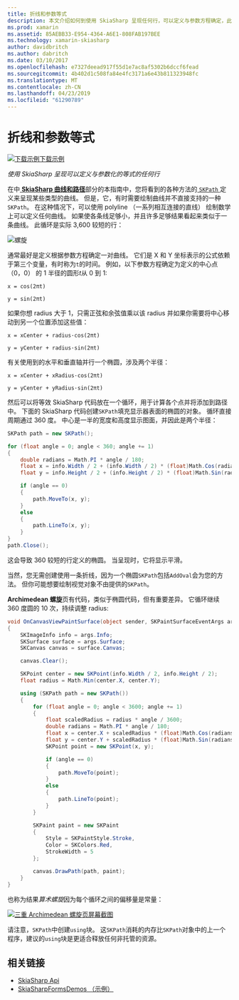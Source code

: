 ```yaml
---
title: 折线和参数等式
description: 本文介绍如何到使用 SkiaSharp 呈现任何行，可以定义与参数方程确定，此示例代码进行了演示。
ms.prod: xamarin
ms.assetid: 85AEBB33-E954-4364-A6E1-808FAB197BEE
ms.technology: xamarin-skiasharp
author: davidbritch
ms.author: dabritch
ms.date: 03/10/2017
ms.openlocfilehash: e7327deead917f55d1e7ac8af5302b6dccf6fead
ms.sourcegitcommit: 4b402d1c508fa84e4fc3171a6e43b811323948fc
ms.translationtype: MT
ms.contentlocale: zh-CN
ms.lasthandoff: 04/23/2019
ms.locfileid: "61290789"
---
```

# <a name="polylines-and-parametric-equations"></a>折线和参数等式

[![下载示例](~/media/shared/download.png)下载示例](https://developer.xamarin.com/samples/xamarin-forms/SkiaSharpForms/Demos/)

_使用 SkiaSharp 呈现可以定义与参数化的等式的任何行_

在中[ **SkiaSharp 曲线和路径**](../curves/index.md)部分的本指南中，您将看到的各种方法的[ `SKPath` ](xref:SkiaSharp.SKPath)定义来呈现某些类型的曲线。 但是，它，有时需要绘制曲线并不直接支持的一种`SKPath`。 在这种情况下，可以使用 polyline （一系列相互连接的直线） 绘制数学上可以定义任何曲线。 如果使各条线足够小，并且许多足够结果看起来类似于一条曲线。 此循环是实际 3,600 较短的行：

![](polylines-images/spiralexample.png "螺旋")

通常最好是定义根据参数方程确定一对曲线。 它们是 X 和 Y 坐标表示的公式依赖于第三个变量，有时称为`t`的时间。 例如，以下参数方程确定为定义的中心点 （0，0） 的 1 半径的圆形*t*从 0 到 1:

`x = cos(2πt)`

`y = sin(2πt)`

 如果你想 radius 大于 1，只需正弦和余弦值乘以该 radius 并如果你需要将中心移动到另一个位置添加这些值：

`x = xCenter + radius·cos(2πt)`

`y = yCenter + radius·sin(2πt)`

有关使用到的水平和垂直轴并行一个椭圆，涉及两个半径：

`x = xCenter + xRadius·cos(2πt)`

`y = yCenter + yRadius·sin(2πt)`

然后可以将等效 SkiaSharp 代码放在一个循环，用于计算各个点并将添加到路径中。 下面的 SkiaSharp 代码创建`SKPath`填充显示器表面的椭圆的对象。 循环直接周期通过 360 度。 中心是一半的宽度和高度显示图面，并因此是两个半径：

```csharp
SKPath path = new SKPath();

for (float angle = 0; angle < 360; angle += 1)
{
    double radians = Math.PI * angle / 180;
    float x = info.Width / 2 + (info.Width / 2) * (float)Math.Cos(radians);
    float y = info.Height / 2 + (info.Height / 2) * (float)Math.Sin(radians);

    if (angle == 0)
    {
        path.MoveTo(x, y);
    }
    else
    {
        path.LineTo(x, y);
    }
}
path.Close();
```

这会导致 360 较短的行定义的椭圆。 当呈现时，它将显示平滑。

当然，您无需创建使用一条折线，因为一个椭圆`SKPath`包括`AddOval`会为您的方法。 但你可能想要绘制视觉对象不由提供的`SKPath`。

**Archimedean 螺旋**页有代码，类似于椭圆代码，但有重要差异。 它循环继续 360 度圆的 10 次，持续调整 radius:

```csharp
void OnCanvasViewPaintSurface(object sender, SKPaintSurfaceEventArgs args)
{
    SKImageInfo info = args.Info;
    SKSurface surface = args.Surface;
    SKCanvas canvas = surface.Canvas;

    canvas.Clear();

    SKPoint center = new SKPoint(info.Width / 2, info.Height / 2);
    float radius = Math.Min(center.X, center.Y);

    using (SKPath path = new SKPath())
    {
        for (float angle = 0; angle < 3600; angle += 1)
        {
            float scaledRadius = radius * angle / 3600;
            double radians = Math.PI * angle / 180;
            float x = center.X + scaledRadius * (float)Math.Cos(radians);
            float y = center.Y + scaledRadius * (float)Math.Sin(radians);
            SKPoint point = new SKPoint(x, y);

            if (angle == 0)
            {
                path.MoveTo(point);
            }
            else
            {
                path.LineTo(point);
            }
        }

        SKPaint paint = new SKPaint
        {
            Style = SKPaintStyle.Stroke,
            Color = SKColors.Red,
            StrokeWidth = 5
        };

        canvas.DrawPath(path, paint);
    }
}
```

也称为结果*算术螺旋*因为每个循环之间的偏移量是常量：

[![](polylines-images/archimedeanspiral-small.png "三重 Archimedean 螺旋页屏幕截图")](polylines-images/archimedeanspiral-large.png#lightbox "Archimedean 螺旋页面的三个屏幕截图")

请注意，`SKPath`中创建`using`块。 这`SKPath`消耗的内存比`SKPath`对象中的上一个程序，建议的`using`块是更适合释放任何非托管的资源。


## <a name="related-links"></a>相关链接

- [SkiaSharp Api](https://docs.microsoft.com/dotnet/api/skiasharp)
- [SkiaSharpFormsDemos （示例）](https://developer.xamarin.com/samples/xamarin-forms/SkiaSharpForms/Demos/)
